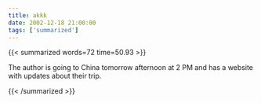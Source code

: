 ```yaml
---
title: akkk
date: 2002-12-18 21:00:00
tags: ['summarized']
---
```


{{< summarized words=72 time=50.93 >}}

The author is going to China tomorrow afternoon at 2 PM and has a website with updates about their trip.

{{< /summarized >}}